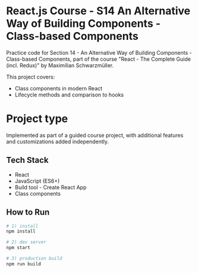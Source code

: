 # React.js Course - S14 An Alternative Way of Building Components - Class-based Components

Practice code for Section 14 - An Alternative Way of Building Components - Class-based Components, part of the course "React - The Complete Guide (incl. Redux)" by Maximilian Schwarzmüller.

This project covers:
- Class components in modern React
- Lifecycle methods and comparison to hooks
  
# Project type
Implemented as part of a guided course project, with additional features and customizations added independently.

## Tech Stack
- React
- JavaScript (ES6+)
- Build tool - Create React App
- Class components
## How to Run

```bash
# 1) install
npm install

# 2) dev server
npm start

# 3) production build
npm run build
```
